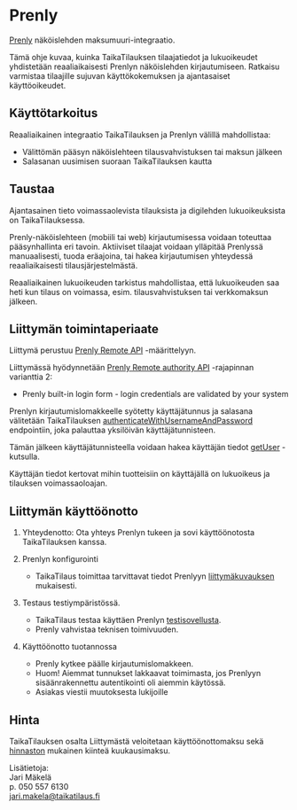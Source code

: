 ---
---

# Prenly

[Prenly](https://www.prenly.com/) näköislehden maksumuuri-integraatio. 

Tämä ohje kuvaa, kuinka TaikaTilauksen tilaajatiedot ja lukuoikeudet yhdistetään reaaliaikaisesti Prenlyn näköislehden kirjautumiseen. Ratkaisu varmistaa tilaajille sujuvan käyttökokemuksen ja ajantasaiset käyttöoikeudet.

## Käyttötarkoitus

Reaaliaikainen integraatio TaikaTilauksen ja Prenlyn välillä mahdollistaa:
- Välittömän pääsyn näköislehteen tilausvahvistuksen tai maksun jälkeen
- Salasanan uusimisen suoraan TaikaTilauksen kautta

## Taustaa

Ajantasainen tieto voimassaolevista tilauksista ja digilehden lukuoikeuksista on TaikaTilauksessa.

Prenly-näköislehteen (mobiili tai web) kirjautumisessa voidaan toteuttaa pääsynhallinta eri tavoin. Aktiiviset tilaajat voidaan ylläpitää Prenlyssä manuaalisesti, tuoda eräajoina, tai hakea kirjautumisen yhteydessä reaaliaikaisesti tilausjärjestelmästä.

Reaaliaikainen lukuoikeuden tarkistus mahdollistaa, että lukuoikeuden saa heti kun tilaus on voimassa, esim. tilausvahvistuksen tai verkkomaksun jälkeen.

## Liittymän toimintaperiaate

Liittymä perustuu [Prenly Remote API](https://support.prenly.com/p/sign-in-subscriptions/remote-api/a/prenly-remote-authority-api/5567/1013545/40483451) -määrittelyyn.

Liittymässä hyödynnetään [Prenly Remote authority API](https://apidoc.prenly.com/remote-api/) -rajapinnan varianttia 2:
* Prenly built-in login form - login credentials are validated by your system

Prenlyn kirjautumislomakkeelle syötetty käyttäjätunnus ja salasana välitetään TaikaTilauksen [authenticateWithUsernameAndPassword](https://apidoc.prenly.com/remote-api/#/2.%20Built-in%20login%20form%2C%20remote%20accounts/authenticateWithUsernameAndPassword) endpointiin, joka palauttaa yksilöivän käyttäjätunnisteen.

Tämän jälkeen käyttäjätunnisteella voidaan hakea käyttäjän tiedot [getUser](https://apidoc.prenly.com/remote-api/#/2.%20Built-in%20login%20form%2C%20remote%20accounts/getUser) -kutsulla.

Käyttäjän tiedot kertovat mihin tuotteisiin on käyttäjällä on lukuoikeus ja tilauksen voimassaoloajan.

##  Liittymän käyttöönotto


1. Yhteydenotto: Ota yhteys Prenlyn tukeen ja sovi käyttöönotosta TaikaTilauksen kanssa.

2. Prenlyn konfigurointi
   - TaikaTilaus toimittaa tarvittavat tiedot Prenlyyn [liittymäkuvauksen](https://support.prenly.com/p/sign-in-subscriptions/remote-api/a/prenly-remote-authority-api/5567/1013545/40483451) mukaisesti.
  
3. Testaus testiympäristössä. 
   - TaikaTilaus testaa käyttäen Prenlyn [testisovellusta](https://remoteapi.prenly.com/). 
   - Prenly vahvistaa teknisen toimivuuden.

4. Käyttöönotto tuotannossa
   * Prenly kytkee päälle kirjautumislomakkeen. 
   * Huom! Aiemmat tunnukset lakkaavat toimimasta, jos Prenlyyn sisäänrakennettu autentikointi oli aiemmin käytössä.
   * Asiakas viestii muutoksesta lukijoille

## Hinta

TaikaTilauksen osalta Liittymästä veloitetaan käyttöönottomaksu sekä [hinnaston](https://www.taikatilaus.fi/hinnasto) mukainen kiinteä kuukausimaksu. 

Lisätietoja:   
Jari Mäkelä  
p. 050 557 6130  
jari.makela@taikatilaus.fi
